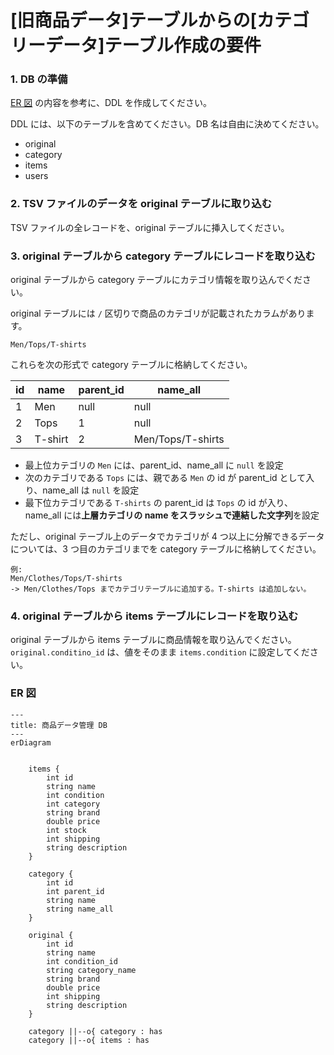 
# [旧商品データ]テーブルからの[カテゴリーデータ]テーブル作成の要件


### 1. DB の準備

[ER 図](#er-図) の内容を参考に、DDL を作成してください。

DDL には、以下のテーブルを含めてください。DB 名は自由に決めてください。

- original
- category
- items
- users

### 2. TSV ファイルのデータを original テーブルに取り込む

TSV ファイルの全レコードを、original テーブルに挿入してください。

### 3. original テーブルから category テーブルにレコードを取り込む

original テーブルから category テーブルにカテゴリ情報を取り込んでください。

original テーブルには `/` 区切りで商品のカテゴリが記載されたカラムがあります。

```plaintext
Men/Tops/T-shirts
```

これらを次の形式で category テーブルに格納してください。

| id  | name    | parent_id | name_all          |
| --- | ------- | --------- | ----------------- |
| 1   | Men     | null      | null              |
| 2   | Tops    | 1         | null              |
| 3   | T-shirt | 2         | Men/Tops/T-shirts |

- 最上位カテゴリの `Men` には、parent_id、name_all に `null` を設定
- 次のカテゴリである `Tops` には、親である `Men` の id が parent_id として入り、name_all は `null` を設定
- 最下位カテゴリである `T-shirts` の parent_id は `Tops` の id が入り、name_all には**上層カテゴリの name をスラッシュで連結した文字列**を設定

ただし、original テーブル上のデータでカテゴリが 4 つ以上に分解できるデータについては、3 つ目のカテゴリまでを category テーブルに格納してください。

```plaintext
例:
Men/Clothes/Tops/T-shirts
-> Men/Clothes/Tops までカテゴリテーブルに追加する。T-shirts は追加しない。
```

### 4. original テーブルから items テーブルにレコードを取り込む

original テーブルから items テーブルに商品情報を取り込んでください。
`original.conditino_id` は、値をそのまま `items.condition` に設定してください。

### ER 図

```mermaid
---
title: 商品データ管理 DB
---
erDiagram


    items {
        int id
        string name
        int condition
        int category
        string brand
        double price
        int stock
        int shipping
        string description
    }

    category {
        int id
        int parent_id
        string name
        string name_all
    }

    original {
        int id
        string name
        int condition_id
        string category_name
        string brand
        double price
        int shipping
        string description
    }

    category ||--o{ category : has
    category ||--o{ items : has
```
